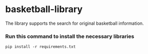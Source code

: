 # basketball-library

The library supports the search for original basketball information.

### Run this command to install the necessary libraries

```
pip install -r requirements.txt
```
